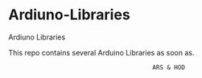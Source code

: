 # Ardiuno-Libraries
Ardiuno Libraries

  This repo contains several Arduino Libraries as soon as.
  
                                            ARS & HOD
